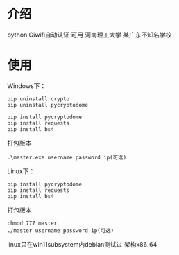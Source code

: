 # 介绍
python Giwifi自动认证
    可用 河南理工大学
    某广东不知名学校


# 使用

Windows下：
```
pip uninstall crypto
pip uninstall pycryptodome
```

```
pip install pycryptodome
pip install requests
pip install bs4
```

打包版本
```
.\master.exe username password ip(可选)
```

Linux下：
```
pip install pycryptodome
pip install requests
pip install bs4
```
打包版本
```
chmod 777 master
./master username password ip(可选)
```

linux只在win11subsystem内debian测试过 架构x86_64
